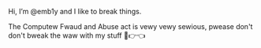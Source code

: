 Hi, I’m @emb1y and I like to break things.

The Computew Fwaud and Abuse act is vewy vewy sewious, pwease don't don't bweak the waw with my stuff 🥺👉👈
